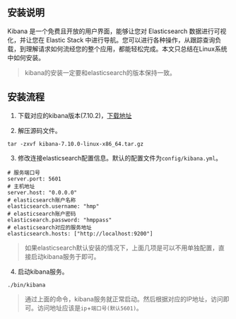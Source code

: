 ## 安装说明

Kibana 是一个免费且开放的用户界面，能够让您对 Elasticsearch 数据进行可视化，并让您在 Elastic Stack 中进行导航。您可以进行各种操作，从跟踪查询负载，到理解请求如何流经您的整个应用，都能轻松完成。本文只总结在Linux系统中如何安装。
> kibana的安装一定要和elasticsearch的版本保持一致。

## 安装流程

1. 下载对应的kibana版本(7.10.2)，[下载地址](https://artifacts.elastic.co/downloads/kibana/kibana-7.10.0-linux-x86_64.tar.gz.sha512)

2. 解压源码文件。

```shell
tar -zxvf kibana-7.10.0-linux-x86_64.tar.gz
```

3. 修改连接elasticsearch配置信息。默认的配置文件为`config/kibana.yml`。

```shell
# 服务端口号
server.port: 5601
# 主机地址
server.host: "0.0.0.0"
# elasticsearch账户名称
elasticsearch.username: "hmp"
# elasticsearch账户密码
elasticsearch.password: "hmppass"
# elasticsearch对应的服务地址
elasticsearch.hosts: ["http://localhost:9200"]
```
> 如果elasticsearch默认安装的情况下，上面几项是可以不用单独配置，直接启动kibana服务于即可。

4. 启动kibana服务。

```shell
./bin/kibana
```
> 通过上面的命令，kibana服务就正常启动。然后根据对应的IP地址，访问即可。访问地址应该是`ip`+`端口号(默认5601)`。